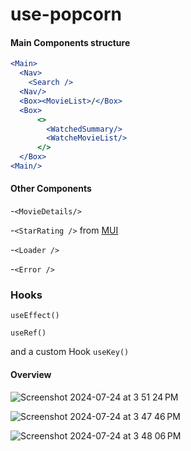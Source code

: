 # use-popcorn
#### Main Components structure
```jsx
<Main>
  <Nav>
    <Search />
  <Nav/>
  <Box><MovieList>/</Box>
  <Box>
      <>
        <WatchedSummary/>
        <WatcheMovieList/>
      </>
  </Box>
<Main/>
```
#### Other Components
-`<MovieDetails/>`

-`<StarRating />` from [MUI](https://mui.com/material-ui/react-rating/#sizes) 

-`<Loader /> `

-`<Error />`

### Hooks 

`useEffect()` 

`useRef()` 

and a custom Hook `useKey()` 

#### Overview

![Screenshot 2024-07-24 at 3 51 24 PM](https://github.com/user-attachments/assets/b19142d4-6c64-4d80-a514-83c23ac3a1b1)

![Screenshot 2024-07-24 at 3 47 46 PM](https://github.com/user-attachments/assets/7ffca2b6-fdb3-4d20-acc8-8162a25f28f8)

![Screenshot 2024-07-24 at 3 48 06 PM](https://github.com/user-attachments/assets/7affe93d-5705-4752-92a9-54f19d6a1db8)
